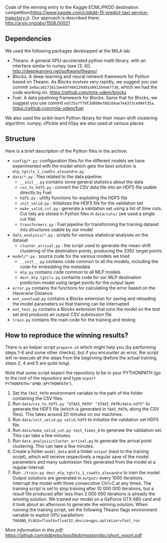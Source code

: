 Code of the winning entry to the Kaggle ECML/PKDD destination competition(https://www.kaggle.com/c/pkdd-15-predict-taxi-service-trajectory-i). Our approach is described there: http://arxiv.org/abs/1508.00021

## Dependencies

We used the following packages developped at the MILA lab:

* Theano. A general GPU-accelerated python math library, with an interface similar to numpy (see [3, 4]). http://deeplearning.net/software/theano/
* Blocks. A deep-learning and neural network framework for Python based on Theano. As Blocks evolves very rapidly, we suggest you use commit `1e0aca9171611be4df404129d91a991354e67730`, which we had the code working on. https://github.com/mila-udem/blocks
* Fuel. A data pipelining framework for Blocks. Same that for Blocks, we suggest you use commit `ed725a7ff9f3d080ef882d4ae7e4373c4984f35a`. https://github.com/mila-udem/fuel 

We also used the scikit-learn Python library for their mean-shift clustering algorithm. numpy, cPickle and h5py are also used at various places.


## Structure

Here is a brief description of the Python files in the archive:

* `config/*.py`: configuration files for the different models we have experimented with the model which gets the best solution is `mlp_tgtcls_1_cswdtx_alexandre.py`
* `data/*.py` : files related to the data pipeline:
  * `__init__.py` contains some general statistics about the data
  * `csv_to_hdf5.py` : convert the CSV data file into an HDF5 file usable directly by Fuel
  * `hdf5.py` : utility functions for exploiting the HDF5 file
  * `init_valid.py` : initializes the HDF5 file for the validation set
  * `make_valid_cut.py` : generate a validation set using a list of time cuts. Cut lists are stored in Python files in `data/cuts/` (we used a single cut file)
  * `transformers.py` : Fuel pipeline for transforming the training dataset into structures usable by our model
* `data_analysis/*.py` : scripts for various statistical analyses on the dataset
  * `cluster_arrival.py` : the script used to generate the mean-shift clustering of the destination points, producing the 3392 target points
* `model/*.py` : source code for the various models we tried
  * `__init__.py` contains code common to all the models, including the code for embedding the metadata
  * `mlp.py` contains code common to all MLP models
  * `dest_mlp_tgtcls.py` containts code for our MLP destination prediction model using target points for the output layer
* `error.py` contains the functions for calculating the error based on the Haversine Distance
* `ext_saveload.py` contains a Blocks extension for saving and reloading the model parameters so that training can be interrupted
* `ext_test.py` contains a Blocks extension that runs the model on the test set and produces an output CSV submission file
* `train.py` contains the main code for the training and testing
  
## How to reproduce the winning results?

There is an helper script `prepare.sh` which might help you (by performing steps 1-6 and some other checks), but if you encounter an error, the script will re-execute all the steps from the beginning (before the actual training, steps 2, 4 and 5 are quite long).

Note that some script expect the repository to be in your PYTHONPATH (go to the root of the repository and type `export PYTHONPATH="$PWD:$PYTHONPATH"`).
  
1. Set the `TAXI_PATH` environment variable to the path of the folder containing the CSV files.
2. Run `data/csv_to_hdf5.py "$TAXI_PATH" "$TAXI_PATH/data.hdf5"` to generate the HDF5 file (which is generated in `TAXI_PATH`, along the CSV files). This takes around 20 minutes on our machines.
3. Run `data/init_valid.py valid.hdf5` to initialize the validation set HDF5 file.
4. Run `data/make_valid_cut.py test_times_0` to generate the validation set. This can take a few minutes.
5. Run `data_analysis/cluster_arrival.py` to generate the arrival point clustering. This can take a few minutes.
6. Create a folder `model_data` and a folder `output` (next to the training script), which will receive respectively a regular save of the model parameters and many submission files generated from the model at a regular interval.
7. Run `./train.py dest_mlp_tgtcls_1_cswdtx_alexandre` to train the model. Output solutions are generated in `output/` every 1000 iterations. Interrupt the model with three consecutive Ctrl+C at any times. The training script is set to stop training after 10 000 000 iterations, but a result file produced after less than 2 000 000 iterations is already the winning solution. We trained our model on a GeForce GTX 680 card and it took about an afternoon to generate the winning solution.
   When running the training script, set the following Theano flags environment variable to exploit GPU parallelism:
   `THEANO_FLAGS=floatX=float32,device=gpu,optimizer=fast_run`

*More information in this pdf: https://github.com/adbrebs/taxi/blob/master/doc/short_report.pdf*

